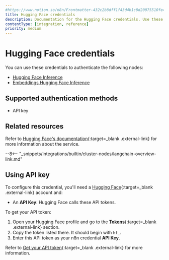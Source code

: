 ```yaml
---
#https://www.notion.so/n8n/Frontmatter-432c2b8dff1f43d4b1c8d20075510fe4
title: Hugging Face credentials
description: Documentation for the Hugging Face credentials. Use these credentials to authenticate Hugging Face in n8n, a workflow automation platform.
contentType: [integration, reference]
priority: medium
---
```


# Hugging Face credentials

You can use these credentials to authenticate the following nodes:

* [Hugging Face Inference](/integrations/builtin/cluster-nodes/sub-nodes/n8n-nodes-langchain.lmopenhuggingfaceinference/)
* [Embeddings Hugging Face Inference](/integrations/builtin/cluster-nodes/sub-nodes/n8n-nodes-langchain.embeddingshuggingfaceinference/)

## Supported authentication methods

- API key

## Related resources

Refer to [Hugging Face's documentation](https://huggingface.co/docs/api-inference/quicktour){:target=_blank .external-link} for more information about the service.

--8<-- "_snippets/integrations/builtin/cluster-nodes/langchain-overview-link.md"

## Using API key

To configure this credential, you'll need a [Hugging Face](https://huggingface.co/){:target=_blank .external-link} account and:

- An **API Key**: Hugging Face calls these API tokens.

To get your API token:

1. Open your Hugging Face profile and go to the [**Tokens**](https://huggingface.co/settings/tokens){:target=_blank .external-link} section.
2. Copy the token listed there. It should begin with `hf_`.
3. Enter this API token as your n8n credential **API Key**.

Refer to [Get your API token](https://huggingface.co/docs/api-inference/quicktour#get-your-api-token){:target=_blank .external-link} for more information.

